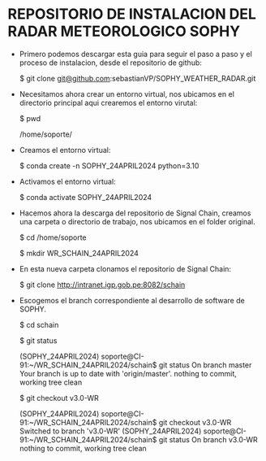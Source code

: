 # REPOSITORIO DE INSTALACION DEL RADAR METEOROLOGICO SOPHY

- Primero podemos descargar esta guia para seguir el paso a paso y el proceso de instalacion, desde el repositorio de github:
 
  $ git clone git@github.com:sebastianVP/SOPHY_WEATHER_RADAR.git


- Necesitamos ahora  crear un entorno virtual, nos ubicamos en el directorio principal aqui crearemos el entorno virutal:

  $ pwd

  /home/soporte/

- Creamos el entorno virtual:

	$ conda create -n SOPHY_24APRIL2024 python=3.10


- Activamos el entorno virtual:

	$ conda activate SOPHY_24APRIL2024

-  Hacemos ahora la descarga del repositorio de Signal Chain, creamos una carpeta o directorio de trabajo, nos ubicamos en el folder original.

	$ cd  /home/soporte

	$ mkdir WR_SCHAIN_24APRIL2024

- En esta nueva carpeta clonamos el repositorio de Signal Chain:

	$ git clone http://intranet.igp.gob.pe:8082/schain

- Escogemos el branch correspondiente al desarrollo de software de SOPHY.

	$ cd schain

	$ git status 

	(SOPHY_24APRIL2024) soporte@CI-91:~/WR_SCHAIN_24APRIL2024/schain$ git status
	On branch master
	Your branch is up to date with 'origin/master'.
	nothing to commit, working tree clean

	$ git checkout v3.0-WR

	(SOPHY_24APRIL2024) soporte@CI-91:~/WR_SCHAIN_24APRIL2024/schain$ git checkout v3.0-WR 
	Switched to branch 'v3.0-WR'
	(SOPHY_24APRIL2024) soporte@CI-91:~/WR_SCHAIN_24APRIL2024/schain$ git status
	On branch v3.0-WR
	nothing to commit, working tree clean
	

